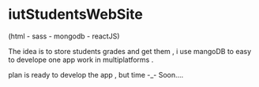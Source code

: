 # iutStudentsWebSite

(html - sass - mongodb - reactJS)

The idea is to store students grades and get them ,
i use mangoDB to easy to develope one app work in multiplatforms .

plan is ready to develop the app , but time -_-
Soon....
